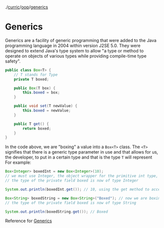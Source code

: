 ./[curric](/curric)/[oop](/curric/oop)/[generics](/curric/oop/generics)
# Generics
Generics are a facility of generic programming that were added to the Java programming language in 2004 within version J2SE 5.0. They were designed to extend Java's type system to allow "a type or method to operate on objects of various types while providing compile-time type safety".

```java
public class Box<T> {
    // T stands for Type
    private T boxed;

    public Box(T box) {
        this.boxed = box;
    }

    public void set(T newValue) {
        this.boxed = newValue;
    }

    public T get() {
        return boxed;
    }
}
```
In the code above, we are "boxing" a value into a `Box<T>` class. The `<T>` signifies that there is a generic type parameter in use and that allows for us, the developer, to put in a certain type and that is the type `T` will represent
For example:
```java
Box<Integer> boxedInt = new Box<Integer>(10);
// we must use Integer, the object wrapper for the primitive int type, in this case as type parameters will only accept an object (aka class)
// the type of the private field boxed is now of type Integer

System.out.println(boxedInt.get()); // 10, using the get method to access the private variable boxed

Box<String> boxedString = new Box<String>("Boxed"); // now we are boxing a string
// the type of the private field boxed is now of type String

System.out.println(boxedString.get()); // Boxed
```

Reference for [Generics](https://docs.oracle.com/javase/tutorial/java/generics/types.html)